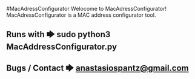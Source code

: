 #MacAdressConfigurator
Welocome to MacAdressConfigurator!
MacAdressConfigurator is a MAC address configurator
tool.

Runs with 🡆 sudo python3 MacAddressConfigurator.py
---------

Bugs / Contact 🡆 anastasiospantz@gmail.com
-------------
